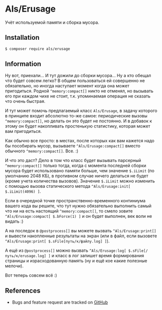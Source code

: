 # Als/Erusage

Учёт используемой памяти и сборка мусора.


## Installation

```bash
$ composer require als/erusage
```


## Information

Ну вот, приехали... И тут дожили до сборки мусора... Ну а кто обещал что будет совсем легко? В общем пользоваться ей совершенно не обязательно, но иногда наступает момент когда она может пригодиться. Родной `^memory:compact[]` никто не отменял, но вызывать его при каждом чихе не стоит, т.к. упоминаемая операция не сказать что очень быстрая.

И тут может помочь предлагаемый класс `Als/Erusage`, в задачу которого в принципе входит абсолютно то-же самое: периодические вызовы `^memory:compact[]`, но делать он это будет не постоянно. И в добавок к этому он будет накопливать простенькую статистику, которая может вам пригодиться.

Как обычно все просто: в местах, после которых как вам кажется надо бы пособирать мусор, вызываете `^Als/Erusage:compact[]` вместо обычного `^memory:compact[]`. Все. :)

И что это даст? Дело в том что класс будет вызывать парсерный `^memory:compact[]` только тогда, когда с момента последней сборки мусора будет использовано памяти больше, чем значение `$.iLimit` (по умолчанию 2048 КБ), в противном случае ничего делаться не будет (кроме учета количества вызовов). Значение `$.iLimit` можно изменить с помощью вызова статического метода `^Als/Erusage:init[ $.iLimit(4096) ]`.

Если в очередной точке пространственно-временного континиума вашего кода вы решите, что тут нужно обязательно выполнить самый что ни на есть настоящий `^memory:compact[]`, то смело зовите `^Als/Erusage:compact[ $.bForce(1) ]` и он будет выполнен, век воли не видать :)

А на последок в `@postprocess[]` вы можете вызвать `^Als/Erusage:print[]` и вывести накопленные результаты на экран (или в файл, если вызовете `^Als/Erusage:print[ $.sFile[путь/к/файлу.log] ]`).

А ещё из `@postprocess[]` можно вызвать `^Als/Erusage:log[ $.sFile[/путь/к/erusage.log] ]` и класс в лог запишет время формирования страницы и израсходованную память (ну и ещё кое какие полезные мелочи).

Вот теперь совсем всё :)


## References

- Bugs and feature request are tracked on [GitHub](https://github.com/parser3/als.erusage/issues)
